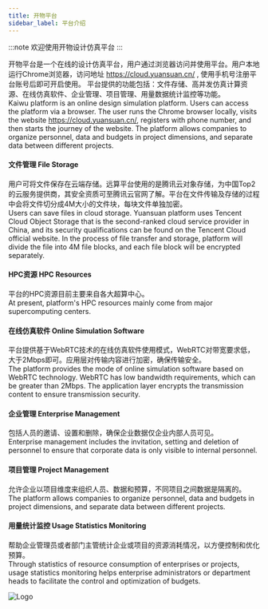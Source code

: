 ```yaml
---
title: 开物平台
sidebar_label: 平台介绍
---
```


:::note 欢迎使用开物设计仿真平台
:::

开物平台是一个在线的设计仿真平台，用户通过浏览器访问并使用平台。用户本地运行Chrome浏览器，访问地址 https://cloud.yuansuan.cn/ , 使用手机号注册平台账号后即可开启使用。 平台提供的功能包括：文件存储、高并发仿真计算资源、在线仿真软件、企业管理、项目管理、用量数据统计监控等功能。   
Kaiwu platform is an online design simulation platform. Users can access the platform via a browser. The user runs the Chrome browser locally, visits the website https://cloud.yuansuan.cn/, registers with phone number, and then starts the journey of the website. The platform allows companies to organize personnel, data and budgets in project dimensions, and separate data between different projects.

####	文件管理 File Storage
用户可将文件保存在云端存储。远算平台使用的是腾讯云对象存储，为中国Top2的云服务提供商，其安全资质可至腾讯云官网了解。平台在文件传输及存储的过程中会将文件切分成4M大小的文件块，每块文件单独加密。  
Users can save files in cloud storage. Yuansuan platform uses Tencent Cloud Object Storage that is the second-ranked cloud service provider in China, and its security qualifications can be found on the Tencent Cloud official website. In the process of file transfer and storage, platform will divide the file into 4M file blocks, and each file block will be encrypted separately.

####	HPC资源 HPC Resources
平台的HPC资源目前主要来自各大超算中心。  
At present, platform's HPC resources mainly come from major supercomputing centers.

####	在线仿真软件 Online Simulation Software
平台提供基于WebRTC技术的在线仿真软件使用模式，WebRTC对带宽要求低，大于2Mbps即可。应用层对传输内容进行加密，确保传输安全。  
The platform provides the mode of online simulation software based on WebRTC technology. WebRTC has low bandwidth requirements, which can be greater than 2Mbps. The application layer encrypts the transmission content to ensure transmission security.

####	企业管理 Enterprise Management
包括人员的邀请、设置和删除，确保企业数据仅企业内部人员可见。  
Enterprise management includes the invitation, setting and deletion of personnel to ensure that corporate data is only visible to internal personnel.

####	项目管理 Project Management
允许企业以项目维度来组织人员、数据和预算，不同项目之间数据是隔离的。  
The platform allows companies to organize personnel, data and budgets in project dimensions, and separate data between different projects.

####	用量统计监控 Usage Statistics Monitoring
帮助企业管理员或者部门主管统计企业或项目的资源消耗情况，以方便控制和优化预算。  
Through statistics of resource consumption of enterprises or projects, usage statistics monitoring helps enterprise administrators or department heads to facilitate the control and optimization of budgets.

![Logo](/img/page.png)
